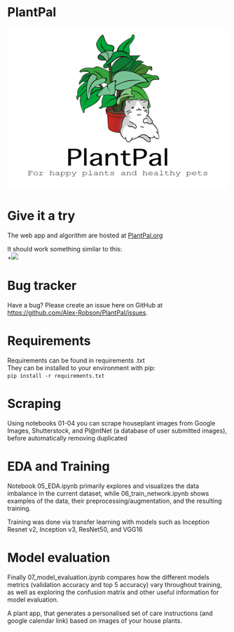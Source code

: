 # PlantPal

![alt text](https://github.com/Alex-Robson/PlantPal/blob/master/data/streamlit/Logo.png?raw=true)

# Give it a try
The web app and algorithm are hosted at [PlantPal.org](PlantPal.org)

It should work something similar to this:   
+<img src="https://github.com/Alex-Robson/PlantPal/blob/master/figures/demo.gif?raw=true" width="1200px">

# Bug tracker
Have a bug? Please create an issue here on GitHub at https://github.com/Alex-Robson/PlantPal/issues.

# Requirements
Requirements can be found in requirements .txt      
They can be installed to your environment with pip:     
     `pip install -r requirements.txt`
    
# Scraping

Using notebooks 01-04 you can scrape houseplant images from Google Images, Shutterstock, and Pl@ntNet (a database of user submitted images), before automatically removing duplicated

# EDA and Training

Notebook 05_EDA.ipynb primarily explores and visualizes the data imbalance in the current dataset, while 06_train_network.ipynb shows examples of the data, their preprocessing/augmentation, and the resulting training.       
         
Training was done via transfer learning with models such as Inception Resnet v2, Inception v3, ResNet50, and VGG16

# Model evaluation

Finally 07_model_evaluation.ipynb compares how the different models metrics (validation accuracy and top 5 accuracy) vary throughout training, as well as exploring the confusion matrix and other useful information for model evaluation.      
       
A plant app, that generates a personalised set of care instructions (and google calendar link) based on images of your house plants.
